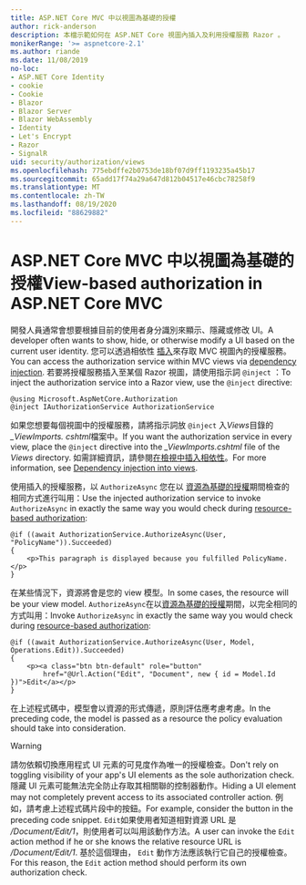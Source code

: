 ```yaml
---
title: ASP.NET Core MVC 中以視圖為基礎的授權
author: rick-anderson
description: 本檔示範如何在 ASP.NET Core 視圖內插入及利用授權服務 Razor 。
monikerRange: '>= aspnetcore-2.1'
ms.author: riande
ms.date: 11/08/2019
no-loc:
- ASP.NET Core Identity
- cookie
- Cookie
- Blazor
- Blazor Server
- Blazor WebAssembly
- Identity
- Let's Encrypt
- Razor
- SignalR
uid: security/authorization/views
ms.openlocfilehash: 775ebdffe2b0753de18bf07d9ff1193235a45b17
ms.sourcegitcommit: 65add17f74a29a647d812b04517e46cbc78258f9
ms.translationtype: MT
ms.contentlocale: zh-TW
ms.lasthandoff: 08/19/2020
ms.locfileid: "88629882"
---
```

# <a name="view-based-authorization-in-aspnet-core-mvc"></a><span data-ttu-id="4ae36-103">ASP.NET Core MVC 中以視圖為基礎的授權</span><span class="sxs-lookup"><span data-stu-id="4ae36-103">View-based authorization in ASP.NET Core MVC</span></span>

<span data-ttu-id="4ae36-104">開發人員通常會想要根據目前的使用者身分識別來顯示、隱藏或修改 UI。</span><span class="sxs-lookup"><span data-stu-id="4ae36-104">A developer often wants to show, hide, or otherwise modify a UI based on the current user identity.</span></span> <span data-ttu-id="4ae36-105">您可以透過相依性 [插入](xref:fundamentals/dependency-injection)來存取 MVC 視圖內的授權服務。</span><span class="sxs-lookup"><span data-stu-id="4ae36-105">You can access the authorization service within MVC views via [dependency injection](xref:fundamentals/dependency-injection).</span></span> <span data-ttu-id="4ae36-106">若要將授權服務插入至某個 Razor 視圖，請使用指示詞 `@inject` ：</span><span class="sxs-lookup"><span data-stu-id="4ae36-106">To inject the authorization service into a Razor view, use the `@inject` directive:</span></span>

```cshtml
@using Microsoft.AspNetCore.Authorization
@inject IAuthorizationService AuthorizationService
```

<span data-ttu-id="4ae36-107">如果您想要每個視圖中的授權服務，請將指示詞放 `@inject` 入*Views*目錄的 *_ViewImports. cshtml*檔案中。</span><span class="sxs-lookup"><span data-stu-id="4ae36-107">If you want the authorization service in every view, place the `@inject` directive into the *_ViewImports.cshtml* file of the *Views* directory.</span></span> <span data-ttu-id="4ae36-108">如需詳細資訊，請參閱[在檢視中插入相依性](xref:mvc/views/dependency-injection)。</span><span class="sxs-lookup"><span data-stu-id="4ae36-108">For more information, see [Dependency injection into views](xref:mvc/views/dependency-injection).</span></span>

<span data-ttu-id="4ae36-109">使用插入的授權服務，以 `AuthorizeAsync` 您在以 [資源為基礎的授權](xref:security/authorization/resourcebased#security-authorization-resource-based-imperative)期間檢查的相同方式進行叫用：</span><span class="sxs-lookup"><span data-stu-id="4ae36-109">Use the injected authorization service to invoke `AuthorizeAsync` in exactly the same way you would check during [resource-based authorization](xref:security/authorization/resourcebased#security-authorization-resource-based-imperative):</span></span>

```cshtml
@if ((await AuthorizationService.AuthorizeAsync(User, "PolicyName")).Succeeded)
{
    <p>This paragraph is displayed because you fulfilled PolicyName.</p>
}
```

<span data-ttu-id="4ae36-110">在某些情況下，資源將會是您的 view 模型。</span><span class="sxs-lookup"><span data-stu-id="4ae36-110">In some cases, the resource will be your view model.</span></span> <span data-ttu-id="4ae36-111">`AuthorizeAsync`在以[資源為基礎的授權](xref:security/authorization/resourcebased#security-authorization-resource-based-imperative)期間，以完全相同的方式叫用：</span><span class="sxs-lookup"><span data-stu-id="4ae36-111">Invoke `AuthorizeAsync` in exactly the same way you would check during [resource-based authorization](xref:security/authorization/resourcebased#security-authorization-resource-based-imperative):</span></span>

```cshtml
@if ((await AuthorizationService.AuthorizeAsync(User, Model, Operations.Edit)).Succeeded)
{
    <p><a class="btn btn-default" role="button"
        href="@Url.Action("Edit", "Document", new { id = Model.Id })">Edit</a></p>
}
```

<span data-ttu-id="4ae36-112">在上述程式碼中，模型會以資源的形式傳遞，原則評估應考慮考慮。</span><span class="sxs-lookup"><span data-stu-id="4ae36-112">In the preceding code, the model is passed as a resource the policy evaluation should take into consideration.</span></span>

> [!WARNING]
> <span data-ttu-id="4ae36-113">請勿依賴切換應用程式 UI 元素的可見度作為唯一的授權檢查。</span><span class="sxs-lookup"><span data-stu-id="4ae36-113">Don't rely on toggling visibility of your app's UI elements as the sole authorization check.</span></span> <span data-ttu-id="4ae36-114">隱藏 UI 元素可能無法完全防止存取其相關聯的控制器動作。</span><span class="sxs-lookup"><span data-stu-id="4ae36-114">Hiding a UI element may not completely prevent access to its associated controller action.</span></span> <span data-ttu-id="4ae36-115">例如，請考慮上述程式碼片段中的按鈕。</span><span class="sxs-lookup"><span data-stu-id="4ae36-115">For example, consider the button in the preceding code snippet.</span></span> <span data-ttu-id="4ae36-116">`Edit`如果使用者知道相對資源 URL 是 */Document/Edit/1*，則使用者可以叫用該動作方法。</span><span class="sxs-lookup"><span data-stu-id="4ae36-116">A user can invoke the `Edit` action method if he or she knows the relative resource URL is */Document/Edit/1*.</span></span> <span data-ttu-id="4ae36-117">基於這個理由， `Edit` 動作方法應該執行它自己的授權檢查。</span><span class="sxs-lookup"><span data-stu-id="4ae36-117">For this reason, the `Edit` action method should perform its own authorization check.</span></span>

